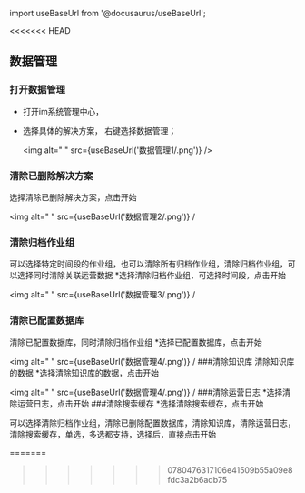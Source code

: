 
import useBaseUrl from '@docusaurus/useBaseUrl';

<<<<<<< HEAD
## 数据管理
### 打开数据管理
* 打开im系统管理中心，
* 选择具体的解决方案， 右键选择数据管理；

  <img alt=" " src={useBaseUrl('数据管理1/.png')} />
### 清除已删除解决方案
选择清除已删除解决方案，点击开始

  <img alt=" " src={useBaseUrl('数据管理2/.png')} /
### 清除归档作业组
可以选择特定时间段的作业组，也可以清除所有归档作业组，清除归档作业组，可以选择同时清除关联运营数据
*选择清除归档作业组，可选择时间段，点击开始

  <img alt=" " src={useBaseUrl('数据管理3/.png')} /

### 清除已配置数据库
清除已配置数据库，同时清除归档作业组
*选择已配置数据库，点击开始

  <img alt=" " src={useBaseUrl('数据管理4/.png')} /
###清除知识库
清除知识库的数据
*选择清除知识库的数据，点击开始

  <img alt=" " src={useBaseUrl('数据管理4/.png')} /
###清除运营日志
*选择清除运营日志，点击开始
###清除搜索缓存
*选择清除搜索缓存，点击开始

可以选择清除归档作业组，清除已删除配置数据库，清除知识库，清除运营日志，清除搜索缓存，单选，多选都支持，选择后，直接点击开始








=======
>>>>>>> 0780476317106e41509b55a09e8fdc3a2b6adb75
